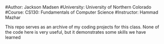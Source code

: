 #Author: Jackson Madsen
#University: University of Northern Colorado
#Course: CS130: Fundamentals of Computer Science
#Instructor: Hammad Mazhar

This repo serves as an archive of my coding projects for this class.
None of the code here is very useful, but it demonstrates some skills we have learned
